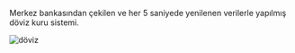 Merkez bankasından çekilen ve her 5 saniyede yenilenen verilerle yapılmış döviz kuru sistemi.

![döviz](https://user-images.githubusercontent.com/115365153/211197064-6b7ab539-22b9-4eba-bdd3-f85c676129e4.png)
